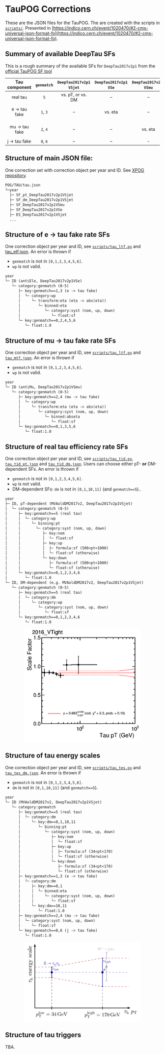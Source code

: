 # TauPOG Corrections

These are the JSON files for the TauPOG. The are created with the scripts in [`scripts/`](../../scripts).
Presented in [https://indico.cern.ch/event/1020470/#2-cms-universal-json-format-fo](https://indico.cern.ch/event/1020470/#2-cms-universal-json-format-fo).


## Summary of available DeepTau SFs

This is a rough summary of the available SFs for `DeepTau2017v2p1` from the [official TauPOG SF tool](https://github.com/cms-tau-pog/TauIDSFs/tree/master/data)

| Tau component  | `genmatch`  | `DeepTau2017v2p1` `VSjet`  | `DeepTau2017v2p1` `VSe`  | `DeepTau2017v2p1` `VSmu`  | energy scale   |
|:--------------:|:-----------:|:--------------------------:|:------------------------:|:-------------------------:|:--------------:|
| real tau       | `5`         | vs. pT, or vs. DM          | –                        | –                         | vs. DM         |
| e -> tau fake  | `1`, `3`    | –                          | vs. eta                  | –                         | vs. DM and eta |
| mu -> tau fake | `2`, `4`    | –                          | –                        | vs. eta                   | – (±1% unc.)   |
| j -> tau fake  | `0`, `6`    | –                          | –                        | -                         | –              |


## Structure of main JSON file:
One correction set with correction object per year and ID. See [XPOG repository](https://gitlab.cern.ch/cms-nanoAOD/jsonpog-integration/-/blob/master/README.md).
```
POG/TAU/tau.json
└─year
  ├─ SF_pt_DeepTau2017v2p1VSjet
  ├─ SF_dm_DeepTau2017v2p1VSjet
  ├─ SF_DeepTau2017v2p1VSmu
  ├─ SF_DeepTau2017v2p1VSe
  ├─ ES_DeepTau2017v2p1VSjet
  ...
```


## Structure of e -> tau fake rate SFs
One correction object per year and ID,
see [`scripts/tau_ltf.py`](../../scripts/tau_ltf.py) and [tau_etf.json](tau_etf.json).
An error is thrown if
* `genmatch` is not in `[0,1,2,3,4,5,6]`.
* `wp` is not valid.
```
year
└─ ID (antiEle, DeepTau2017v2p1VSe)
   └─ category:genmatch (0-5)
      ├─ key:genmatch==1,3 (e -> tau fake)
      │  └─ category:wp
      │     └─ transform:eta (eta -> abs(eta))
      │        └─ binned:eta
      │           └─ category:syst (nom, up, down)
      │              └─ float:sf
      └─ key:genmatch==0,2,4,5,6
         └─ float:1.0
```


## Structure of mu -> tau fake rate SFs
One correction object per year and ID,
see [`scripts/tau_ltf.py`](../../scripts/tau_ltf.py) and [`tau_mtf.json`](tau_mtf.json).
An error is thrown if
* `genmatch` is not in `[0,1,2,3,4,5,6]`.
* `wp` is not valid.
```
year
└─ ID (antiMu, DeepTau2017v2p1VSmu)
   └─ category:genmatch (0-5)
      ├─ key:genmatch==2,4 (mu -> tau fake)
      │  └─ category:wp
      │     └─ transform:eta (eta -> abs(eta))
      │        └─ category:syst (nom, up, down)
      │           └─ binned:abseta
      │              └─ float:sf
      └─ key:genmatch==0,1,3,5,6
         └─ float:1.0
```


## Structure of real tau efficiency rate SFs
One correction object per year and ID,
see [`scripts/tau_tid.py`](../../scripts/tau_tid.py), [`tau_tid_pt.json`](tau_tid_pt.json) and [`tau_tid_dm.json`](tau_tid_dm.json).
Users can choose either pT- __or__ DM-dependent SFs.
An error is thrown if
* `genmatch` is not in `[0,1,2,3,4,5,6]`.
* `wp` is not valid.
* DM-dependent SFs: `dm` is not in `[0,1,10,11]` (and `genmatch==5`)..
```
year
├─ ID, pT-dependent (MVAoldDM2017v2, DeepTau2017v2p1VSjet)
│  └─ category:genmatch (0-5)
│     ├─ key:genmatch==5 (real tau)
│     │  └─ category:wp
│     │     └─ binning:pt
│     │       └─ category:syst (nom, up, down)
│     │          ├─ key:nom
│     │          │  └─ float:sf
│     │          ├─ key:up
│     │          │  ├─ formula:sf (500<pt<1000)
│     │          │  └─ float:sf (otherwise)
│     │          └─ key:down
│     │             ├─ formula:sf (500<pt<1000)
│     │             └─ float:sf (otherwise)
│     └─ key:genmatch==0,1,2,3,4,6
│        └─ float:1.0
└─ ID, DM-dependent (e.g. MVAoldDM2017v2, DeepTau2017v2p1VSjet)
   └─ category:genmatch (0-5)
      ├─ key:genmatch==5 (real tau)
      │  └─ category:dm
      │     └─ category:wp
      │        └─ category:syst (nom, up, down)
      │           └─ float:sf
      └─ key:genmatch==0,1,2,3,4,6
         └─ float:1.0
```

<p align="center">
  <img src="../../docs/tau/Tau_SF_vs_pt.gif" alt="Tau DeepTau2017v2VSjet efficiency SF" width="380"/>
</p>


## Structure of tau energy scales
One correction object per year and ID,
see [`scripts/tau_tes.py`](../../scripts/tau_tes.py) and [`tau_tes_dm.json`](tau_tes.json).
An error is thrown if
* `genmatch` is not in `[0,1,2,3,4,5,6]`.
* `dm` is not in `[0,1,10,11]` (and `genmatch==5`).
```
year
└─ ID (MVAoldDM2017v2, DeepTau2017v2p1VSjet)
   └─ category:genmatch
      ├─ key:genmatch==5 (real tau)
      │  └─ category:dm
      │     └─ key:dm==0,1,10,11
      │        └─ binning:pt
      │           └─ category:syst (nom, up, down)
      │              ├─ key:nom
      │              │  └─ float:sf
      │              ├─ key:up
      │              │  ├─ formula:sf (34<pt<170)
      │              │  └─ float:sf (otherwise)
      │              └─ key:down
      │                 ├─ formula:sf (34<pt<170)
      │                 └─ float:sf (otherwise)
      ├─ key:genmatch==1,3 (e -> tau fake)
      │  └─ category:dm
      │     ├─ key:dm==0,1
      │     │  └─ binned:eta
      │     │     └─ category:syst (nom, up, down)
      │     │        └─ float:sf
      │     └─ key:dm==10,11
      │        └─ float:1.0
      ├─ key:genmatch==2,4 (mu -> tau fake)
      │  └─ category:syst (nom, up, down)
      │     └─ float:sf
      └─ key:genmatch==0,6 (j -> tau fake)
         └─ float:1.0
```

<p align="center">
  <img src="../../docs/tau/TESunc.png" alt="Tau energy scale uncertainty treatment" width="380"/>
</p>


## Structure of tau triggers
TBA.
